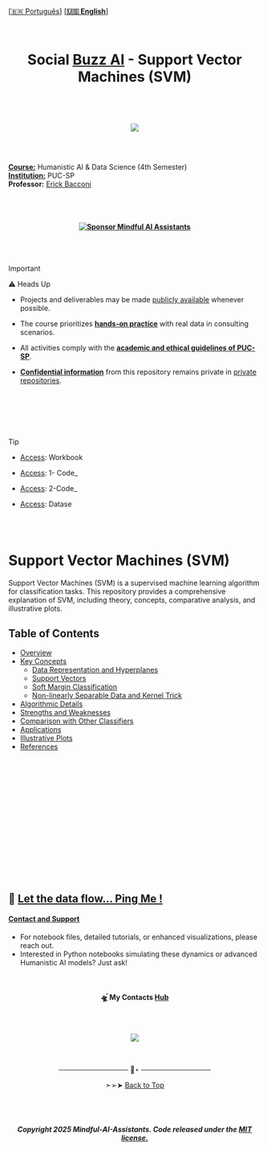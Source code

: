 
<br>
 
 
 \[[🇧🇷 Português](README.pt_BR.md)\] \[**[🇺🇸 English](README.md)**\]


<br>

# <p align="center">  Social [Buzz AI]() - Support Vector Machines (SVM)

<br><br>


<p align="center">
   <img src="https://github.com/user-attachments/assets/791a69e2-d09a-429f-9257-f6667fff5c04 ">
 </p>

<br><br>

[**Course:**]() Humanistic AI & Data Science (4th Semester)  
[**Institution:**]() PUC-SP  
**Professor:** [Erick Bacconi](https://www.linkedin.com/in/eric-bacconi-423137/)  



<br><br>


#### <p align="center"> [![Sponsor Mindful AI Assistants](https://img.shields.io/badge/Sponsor-%C2%B7%C2%B7%C2%B7%20Mindful%20AI%20Assistants%20%C2%B7%C2%B7%C2%B7-brightgreen?logo=GitHub)](https://github.com/sponsors/Mindful-AI-Assistants)


<!--Confidentiality Statement-->

<br><br>


> [!IMPORTANT]
>
> ⚠️ Heads Up 
>
> * Projects and deliverables may be made [publicly available]() whenever possible.
>
> * The course prioritizes [**hands-on practice**]() with real data in consulting scenarios.
>
> *  All activities comply with the [**academic and ethical guidelines of PUC-SP**]().
>
> * [**Confidential information**]() from this repository remains private in [private repositories]().
>
>

#  

<br><br><br>



> [!TIP]
>
> * [Access](): Workbook
> 
> * [Access](): 1- Code_
>
> * [Access]():  2-Code_
>
>
> * [Access]():  Datase
>

 
<br><br>


<!--End-->


# Support Vector Machines (SVM)

Support Vector Machines (SVM) is a supervised machine learning algorithm for classification tasks. This repository provides a comprehensive explanation of SVM, including theory, concepts, comparative analysis, and illustrative plots.

## Table of Contents

- [Overview](#overview)
- [Key Concepts](#key-concepts)
    - [Data Representation and Hyperplanes](#data-representation-and-hyperplanes)
    - [Support Vectors](#support-vectors)
    - [Soft Margin Classification](#soft-margin-classification)
    - [Non-linearly Separable Data and Kernel Trick](#non-linearly-separable-data-and-kernel-trick)
- [Algorithmic Details](#algorithmic-details)
- [Strengths and Weaknesses](#strengths-and-weaknesses)
- [Comparison with Other Classifiers](#comparison-with-other-classifiers)
- [Applications](#applications)
- [Illustrative Plots](#illustrative-plots)
- [References](#references)






























































<br><br>
<br><br>
<br><br>
<br><br>
<br><br>
<br><br>
<br><br>


## 💌 [Let the data flow... Ping Me !](mailto:fabicampanari@proton.me)


#### [Contact and Support]()

- For notebook files, detailed tutorials, or enhanced visualizations, please reach out.
- Interested in Python notebooks simulating these dynamics or advanced Humanistic AI models? Just ask!

<br>


#### <p align="center">  🛸๋ My Contacts [Hub](https://linktr.ee/fabianacampanari)


<br>

### <p align="center"> <img src="https://github.com/user-attachments/assets/517fc573-7607-4c5d-82a7-38383cc0537d" />



<br>



<p align="center">  ────────────── 🔭⋆ ──────────────


<p align="center"> ➣➢➤ <a href="#top">Back to Top </a>


<b><br>

#

##### <p align="center">Copyright 2025 Mindful-AI-Assistants. Code released under the  [MIT license.](https://github.com/Mindful-AI-Assistants/lacan-psychoanalysis-math-graphs/blob/28d9178584b831679dec129fb0aa040203ce0e9e/LICENSE.md)

